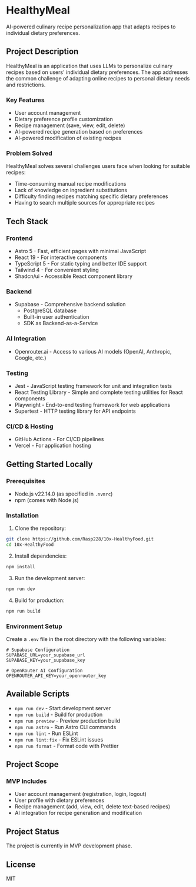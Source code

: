 # HealthyMeal

AI-powered culinary recipe personalization app that adapts recipes to individual dietary preferences.

## Project Description

HealthyMeal is an application that uses LLMs to personalize culinary recipes based on users' individual dietary preferences. The app addresses the common challenge of adapting online recipes to personal dietary needs and restrictions.

### Key Features

- User account management
- Dietary preference profile customization
- Recipe management (save, view, edit, delete)
- AI-powered recipe generation based on preferences
- AI-powered modification of existing recipes

### Problem Solved

HealthyMeal solves several challenges users face when looking for suitable recipes:

- Time-consuming manual recipe modifications
- Lack of knowledge on ingredient substitutions
- Difficulty finding recipes matching specific dietary preferences
- Having to search multiple sources for appropriate recipes

## Tech Stack

### Frontend

- Astro 5 - Fast, efficient pages with minimal JavaScript
- React 19 - For interactive components
- TypeScript 5 - For static typing and better IDE support
- Tailwind 4 - For convenient styling
- Shadcn/ui - Accessible React component library

### Backend

- Supabase - Comprehensive backend solution
  - PostgreSQL database
  - Built-in user authentication
  - SDK as Backend-as-a-Service

### AI Integration

- Openrouter.ai - Access to various AI models (OpenAI, Anthropic, Google, etc.)

### Testing

- Jest - JavaScript testing framework for unit and integration tests
- React Testing Library - Simple and complete testing utilities for React components
- Playwright - End-to-end testing framework for web applications
- Supertest - HTTP testing library for API endpoints

### CI/CD & Hosting

- GitHub Actions - For CI/CD pipelines
- Vercel - For application hosting

## Getting Started Locally

### Prerequisites

- Node.js v22.14.0 (as specified in `.nvmrc`)
- npm (comes with Node.js)

### Installation

1. Clone the repository:

```bash
git clone https://github.com/Rasp228/10x-HealthyFood.git
cd 10x-HealthyFood
```

2. Install dependencies:

```bash
npm install
```

3. Run the development server:

```bash
npm run dev
```

4. Build for production:

```bash
npm run build
```

### Environment Setup

Create a `.env` file in the root directory with the following variables:

```
# Supabase Configuration
SUPABASE_URL=your_supabase_url
SUPABASE_KEY=your_supabase_key

# OpenRouter AI Configuration
OPENROUTER_API_KEY=your_openrouter_key
```

## Available Scripts

- `npm run dev` - Start development server
- `npm run build` - Build for production
- `npm run preview` - Preview production build
- `npm run astro` - Run Astro CLI commands
- `npm run lint` - Run ESLint
- `npm run lint:fix` - Fix ESLint issues
- `npm run format` - Format code with Prettier

## Project Scope

### MVP Includes

- User account management (registration, login, logout)
- User profile with dietary preferences
- Recipe management (add, view, edit, delete text-based recipes)
- AI integration for recipe generation and modification

## Project Status

The project is currently in MVP development phase.

## License

MIT
